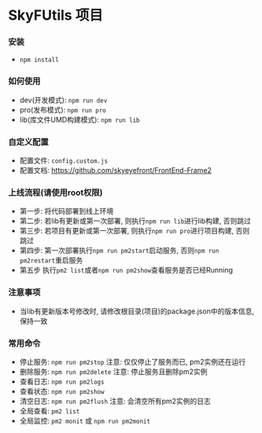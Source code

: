 # SkyFUtils 项目

### 安装
* `npm install`

### 如何使用
* dev(开发模式): `npm run dev`
* pro(发布模式): `npm run pro`
* lib(库文件UMD构建模式): `npm run lib`

### 自定义配置
* 配置文件: `config.custom.js`
* 配置文档: https://github.com/skyeyefront/FrontEnd-Frame2

### 上线流程(请使用root权限)
* 第一步: 将代码部署到线上环境
* 第二步: 若lib有更新或第一次部署, 则执行`npm run lib`进行lib构建, 否则跳过
* 第三步: 若项目有更新或第一次部署, 则执行`npm run pro`进行项目构建, 否则跳过
* 第四步: 第一次部署执行`npm run pm2start`启动服务, 否则`npm run pm2restart`重启服务
* 第五步  执行`pm2 list`或者`npm run pm2show`查看服务是否已经Running

### 注意事项
* 当lib有更新版本号修改时, 请修改根目录(项目)的package.json中的版本信息, 保持一致

### 常用命令
* 停止服务: `npm run pm2stop`   注意: 仅仅停止了服务而已, pm2实例还在运行
* 删除服务: `npm run pm2delete` 注意: 停止服务且删除pm2实例
* 查看日志: `npm run pm2logs`
* 查看状态: `npm run pm2show`
* 清空日志: `npm run pm2flush`  注意: 会清空所有pm2实例的日志
* 全局查看: `pm2 list`
* 全局监控: `pm2 monit` 或 `npm run pm2monit`
